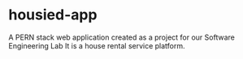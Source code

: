 # housied-app
A PERN stack web application created as a project for our Software Engineering Lab It is a house rental service platform.
